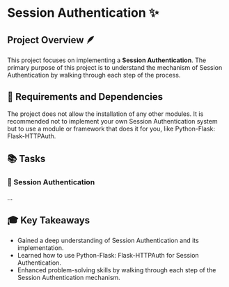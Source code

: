# Session Authentication ✨

## Project Overview 🪶
This project focuses on implementing a **Session Authentication**. The primary purpose of this project is to understand the mechanism of Session Authentication by walking through each step of the process.

## 🔧 Requirements and Dependencies
The project does not allow the installation of any other modules. It is recommended not to implement your own Session Authentication system but to use a module or framework that does it for you, like Python-Flask: Flask-HTTPAuth.

## 📚 Tasks
### 📝 Session Authentication
...
## 🎓 Key Takeaways
- Gained a deep understanding of Session Authentication and its implementation.
- Learned how to use Python-Flask: Flask-HTTPAuth for Session Authentication.
- Enhanced problem-solving skills by walking through each step of the Session Authentication mechanism.
